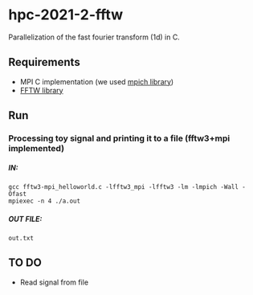 # hpc-2021-2-fftw
Parallelization of the fast fourier transform (1d) in C.

## Requirements
- MPI C implementation (we used [mpich library](https://www.mpich.org/))
- [FFTW  library](http://www.fftw.org/)

## Run
### Processing toy signal and printing it to a file (fftw3+mpi implemented)
##### IN:
```
gcc fftw3-mpi_helloworld.c -lfftw3_mpi -lfftw3 -lm -lmpich -Wall -Ofast
mpiexec -n 4 ./a.out
```
##### OUT FILE:  
`out.txt`

## TO DO
- Read signal from file